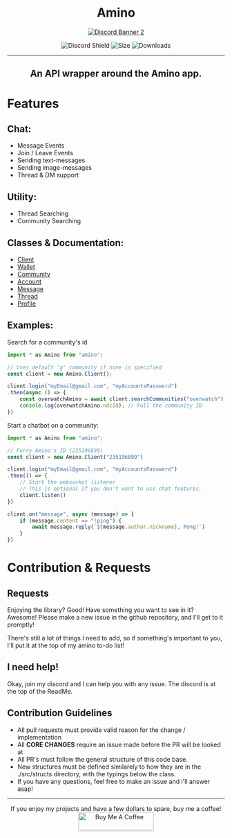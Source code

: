 <div style="text-align: center">
    <h1>
        Amino
    </h1>


<a href="https://discord.gg/S8sw2ud">
    <img src="https://discordapp.com/api/guilds/769020183540400128/widget.png?style=banner2" alt="Discord Banner 2"/>
</a>

![Discord Shield](https://img.shields.io/github/commit-activity/m/furry/amino)
![Size](https://img.shields.io/bundlephobia/min/amino)
![Downloads](https://img.shields.io/npm/dw/amino)

</div>

<hr>

<div style="text-align: center">
    <h2>An API wrapper around the Amino app.</h2>
</div>

<h1>Features</h1>

<h2>Chat:</h2>
<ul>
    <li>Message Events</li>
    <li>Join / Leave Events</li>
    <li>Sending text-messages</li>
    <li>Sending image-messages</li>
    <li>Thread & DM support</li>
</ul>

<h2>Utility:</h2>
<ul>
    <li>Thread Searching</li>
    <li>Community Searching</li>
</ul>

<h2>Classes & Documentation:</h2>
<ul>
    <li>
        <a href="https://github.com/Furry/amino/tree/master/docs/client.md">Client</a>
    </li>
    <li>
        <a href="https://github.com/Furry/amino/tree/master/docs/wallet.md">Wallet</a>
    </li>
    <li>
        <a href="https://github.com/Furry/amino/tree/master/docs/community.md">Community</a>
    </li>
    <li>
        <a href="https://github.com/Furry/amino/tree/master/docs/account.md">Account</a>
    </li>
    <li>
        <a href="https://github.com/Furry/amino/tree/master/docs/message.md">Message</a>
    </li>
    <li>
        <a href="https://github.com/Furry/amino/tree/master/docs/thread.md">Thread</a>
    </li>
    <li>
        <a href="https://github.com/Furry/amino/tree/master/docs/profile.md">Profile</a>
    </li>
</ul>

## Examples:

Search for a community's id
```ts
import * as Amino from "amino";

// Uses default 'g' community if none is specified
const client = new Amino.Client();

client.login("myEmail@gmail.com", "myAccountsPassword")
.then(async () => {
    const overwatchAmino = await client.searchCommunities("overwatch")[0]
    console.log(overwatchAmino.ndcId); // Pull the community ID
})
```

Start a chatbot on a community:
```ts
import * as Amino from "amino";

// Furry Amino's ID (235196899)
const client = new Amino.Client("235196899")

client.login("myEmail@gmail.com", "myAccountsPassword")
.then(() => {
    // Start the websocket listener
    // This is optional if you don't want to use chat features.
    client.listen()
})

client.on("message", async (message) => {
    if (message.content == "!ping") {
        await message.reply(`${message.author.nickname}, Pong!`)
    }
})
```

# Contribution & Requests

## Requests
Enjoying the library? Good! Have something you want to see in it? Awesome! Please make a new issue in the github repository, and I'll get to it promptly!

There's still a lot of things I need to add, so if something's important to you, I'll put it at the top of my amino to-do list!

## I need help!
Okay, join my discord and I can help you with any issue. The discord is at the top of the ReadMe.

## Contribution Guidelines
- All pull requests must provide valid reason for the change / implementation
- All **CORE CHANGES** require an issue made before the PR will be looked at
- All PR's must follow the general structure of this code base.
- New structures must be defined similarely to how they are in the ./src/structs directory, with the typings below the class.
- If you have any questions, feel free to make an issue and i'll answer asap!


<hr>
<div style="text-align: center"> If you enjoy my projects and have a few dollars to spare, buy me a coffee!</div>
<div style="text-align: center">
<a href="https://www.buymeacoffee.com/ether" target="_blank"><img src="https://www.buymeacoffee.com/assets/img/custom_images/orange_img.png" alt="Buy Me A Coffee" style="height: 41px !important;width: 174px !important;box-shadow: 0px 3px 2px 0px rgba(190, 190, 190, 0.5) !important;-webkit-box-shadow: 0px 3px 2px 0px rgba(190, 190, 190, 0.5) !important;" ></a>
</div>